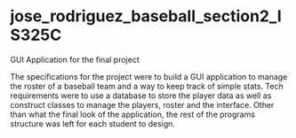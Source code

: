 # jose_rodriguez_baseball_section2_IS325C
GUI Application for the final project

The specifications for the project were to build a GUI application to manage the roster of a baseball team and a way to keep track of simple stats.
Tech requirements were to use a database to store the player data as well as construct classes to manage the players, roster and the interface.
Other than what the final look of the application, the rest of the programs structure was left for each student to design.
